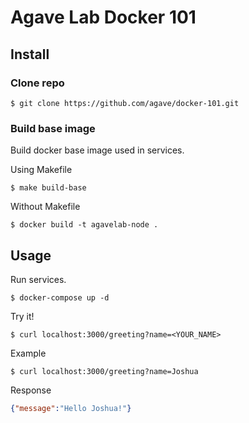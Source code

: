 # Agave Lab Docker 101

## Install

### Clone repo

```
$ git clone https://github.com/agave/docker-101.git
```

### Build base image

Build docker base image used in services.

Using Makefile

```
$ make build-base
```

Without Makefile

```
$ docker build -t agavelab-node .
```

## Usage

Run services.

```
$ docker-compose up -d
```

Try it!

```
$ curl localhost:3000/greeting?name=<YOUR_NAME>
```

Example

```
$ curl localhost:3000/greeting?name=Joshua
```

Response

```json
{"message":"Hello Joshua!"}
```
